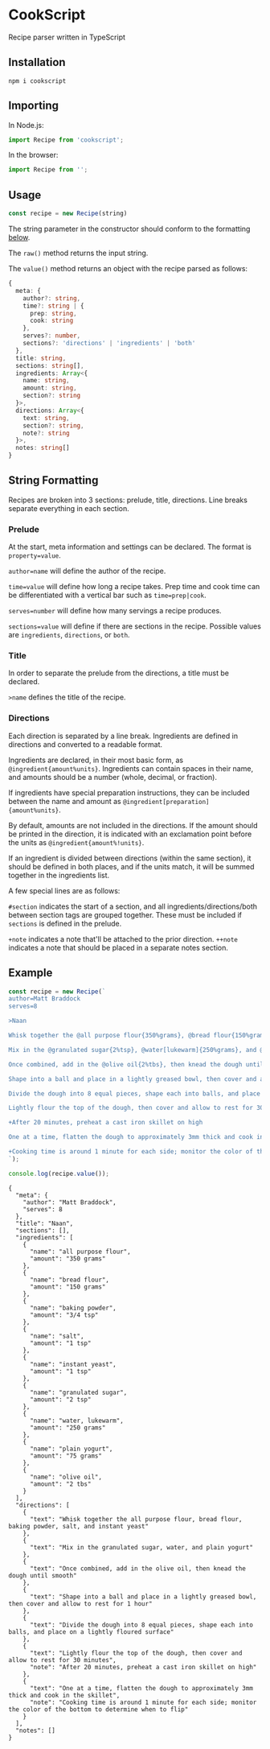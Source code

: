 # CookScript
Recipe parser written in TypeScript

## Installation
```shell
npm i cookscript
```

## Importing
In Node.js:
```js
import Recipe from 'cookscript';
```

In the browser:
```js
import Recipe from '';
```

## Usage
```js
const recipe = new Recipe(string)
```
The string parameter in the constructor should conform to the formatting [below](#string-formatting).

The `raw()` method returns the input string.

The `value()` method returns an object with the recipe parsed as follows:

```ts
{
  meta: {
    author?: string,
    time?: string | {
      prep: string,
      cook: string
    },
    serves?: number,
    sections?: 'directions' | 'ingredients' | 'both'
  },
  title: string,
  sections: string[],
  ingredients: Array<{
    name: string,
    amount: string,
    section?: string
  }>,
  directions: Array<{
    text: string,
    section?: string,
    note?: string
  }>,
  notes: string[]
}
```

## String Formatting

Recipes are broken into 3 sections: prelude, title, directions. Line breaks separate everything in each section.

### Prelude

At the start, meta information and settings can be declared. The format is `property=value`.

`author=name` will define the author of the recipe.

`time=value` will define how long a recipe takes. Prep time and cook time can be differentiated with a vertical bar such as `time=prep|cook`.

`serves=number` will define how many servings a recipe produces.

`sections=value` will define if there are sections in the recipe. Possible values are `ingredients`, `directions`, or `both`.

### Title

In order to separate the prelude from the directions, a title must be declared.

`>name` defines the title of the recipe.

### Directions

Each direction is separated by a line break. Ingredients are defined in directions and converted to a readable format.

Ingredients are declared, in their most basic form, as `@ingredient{amount%units}`. Ingredients can contain spaces in their name, and amounts should be a number (whole, decimal, or fraction).

If ingredients have special preparation instructions, they can be included between the name and amount as `@ingredient[preparation]{amount%units}`.

By default, amounts are not included in the directions. If the amount should be printed in the direction, it is indicated with an exclamation point before the units as `@ingredient{amount%!units}`.

If an ingredient is divided between directions (within the same section), it should be defined in both places, and if the units match, it will be summed together in the ingredients list.

A few special lines are as follows:

`#section` indicates the start of a section, and all ingredients/directions/both between section tags are grouped together. These must be included if `sections` is defined in the prelude.

`+note` indicates a note that'll be attached to the prior direction. `++note` indicates a note that should be placed in a separate notes section.

## Example

```js
const recipe = new Recipe(`
author=Matt Braddock
serves=8

>Naan

Whisk together the @all purpose flour{350%grams}, @bread flour{150%grams}, @baking powder{3/4%tsp}, @salt{1%tsp}, and @instant yeast{1%tsp}

Mix in the @granulated sugar{2%tsp}, @water[lukewarm]{250%grams}, and @plain yogurt{75%grams}

Once combined, add in the @olive oil{2%tbs}, then knead the dough until smooth

Shape into a ball and place in a lightly greased bowl, then cover and allow to rest for 1 hour

Divide the dough into 8 equal pieces, shape each into balls, and place on a lightly floured surface

Lightly flour the top of the dough, then cover and allow to rest for 30 minutes

+After 20 minutes, preheat a cast iron skillet on high

One at a time, flatten the dough to approximately 3mm thick and cook in the skillet

+Cooking time is around 1 minute for each side; monitor the color of the bottom to determine when to flip
`);

console.log(recipe.value());
```

```
{
  "meta": {
    "author": "Matt Braddock",
    "serves": 8
  },
  "title": "Naan",
  "sections": [],
  "ingredients": [
    {
      "name": "all purpose flour",
      "amount": "350 grams"
    },
    {
      "name": "bread flour",
      "amount": "150 grams"
    },
    {
      "name": "baking powder",
      "amount": "3/4 tsp"
    },
    {
      "name": "salt",
      "amount": "1 tsp"
    },
    {
      "name": "instant yeast",
      "amount": "1 tsp"
    },
    {
      "name": "granulated sugar",
      "amount": "2 tsp"
    },
    {
      "name": "water, lukewarm",
      "amount": "250 grams"
    },
    {
      "name": "plain yogurt",
      "amount": "75 grams"
    },
    {
      "name": "olive oil",
      "amount": "2 tbs"
    }
  ],
  "directions": [
    {
      "text": "Whisk together the all purpose flour, bread flour, baking powder, salt, and instant yeast"
    },
    {
      "text": "Mix in the granulated sugar, water, and plain yogurt"
    },
    {
      "text": "Once combined, add in the olive oil, then knead the dough until smooth"
    },
    {
      "text": "Shape into a ball and place in a lightly greased bowl, then cover and allow to rest for 1 hour"
    },
    {
      "text": "Divide the dough into 8 equal pieces, shape each into balls, and place on a lightly floured surface"
    },
    {
      "text": "Lightly flour the top of the dough, then cover and allow to rest for 30 minutes",
      "note": "After 20 minutes, preheat a cast iron skillet on high"
    },
    {
      "text": "One at a time, flatten the dough to approximately 3mm thick and cook in the skillet",
      "note": "Cooking time is around 1 minute for each side; monitor the color of the bottom to determine when to flip"
    }
  ],
  "notes": []
}

```